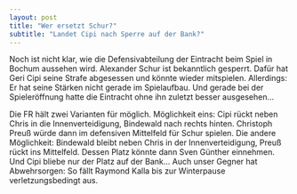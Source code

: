 ```yaml
---
layout: post
title: "Wer ersetzt Schur?"
subtitle: "Landet Cipi nach Sperre auf der Bank?"
---
```


Noch ist nicht klar, wie die Defensivabteilung der Eintracht beim Spiel in Bochum aussehen wird. Alexander Schur ist bekanntlich gesperrt. Dafür hat Geri Cipi seine Strafe abgesessen und könnte wieder mitspielen. Allerdings: Er hat seine Stärken nicht gerade im Spielaufbau. Und gerade bei der Spieleröffnung hatte die Eintracht ohne ihn zuletzt besser ausgesehen...

Die FR hält zwei Varianten für möglich. Möglichkeit eins: Cipi rückt neben Chris in die Innenverteidigung, Bindewald nach rechts hinten. Christoph Preuß würde dann im defensiven Mittelfeld für Schur spielen. Die andere Möglichkeit: Bindewald bleibt neben Chris in der Innenverteidigung, Preuß rückt ins Mittelfeld. Dessen Platz könnte dann Sven Günther einnehmen. Und Cipi bliebe nur der Platz auf der Bank... Auch unser Gegner hat Abwehrsorgen: So fällt Raymond Kalla bis zur Winterpause verletzungsbedingt aus.

